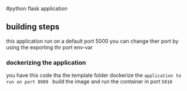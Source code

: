 #python flask application

## building steps 
this application run on a default port 5000 
you can change ther port by using the exporting thr port env-var

### dockerizing the application
you have this code tha the template folder 
dockerize the `application to run on port 8989
` build the image and run the container in port `5010`
